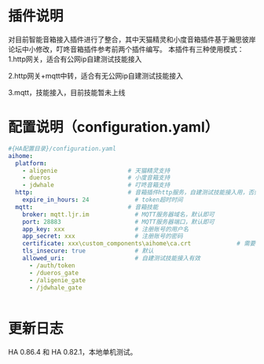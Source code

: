 # 插件说明
对目前智能音箱接入插件进行了整合，其中天猫精灵和小度音箱插件基于瀚思彼岸论坛中小修改，叮咚音箱插件参考前两个插件编写。
本插件有三种使用模式：
1.http网关，适合有公网ip自建测试技能接入

2.http网关+mqtt中转，适合有无公网ip自建测试技能接入

3.mqtt，技能接入，目前技能暂未上线

# 配置说明（configuration.yaml）
```yaml
#{HA配置目录}/configuration.yaml
aihome:
  platform:
    - aligenie                    # 天猫精灵支持
    - dueros                      # 小度音箱支持
    - jdwhale                     # 叮咚音箱支持
  http:                           # 音箱插件http服务，自建测试技能接入用，否则可以删除
    expire_in_hours: 24             # token超时时间
  mqtt:                           # 音箱技能
    broker: mqtt.ljr.im             # MQTT服务器域名，默认即可
    port: 28883                     # MQTT服务器端口，默认即可
    app_key: xxx                    # 注册账号的用户名
    app_secret: xxx                 # 注册账号的密码
    certificate: xxx\custom_components\aihome\ca.crt             # 需要填插件内ca.crt的全路径
    tls_insecure: true              # 默认
    allowed_uri:                    # 自建测试技能接入有效
      - /auth/token
      - /dueros_gate
      - /aligenie_gate
      - /jdwhale_gate
     
```

# 更新日志
HA 0.86.4 和 HA 0.82.1，本地单机测试。
